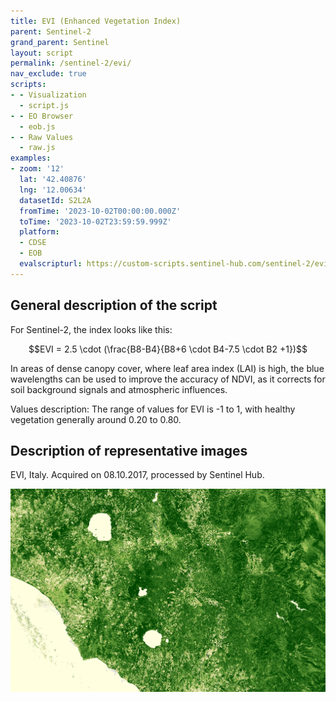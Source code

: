 ```yaml
---
title: EVI (Enhanced Vegetation Index)
parent: Sentinel-2
grand_parent: Sentinel
layout: script
permalink: /sentinel-2/evi/
nav_exclude: true
scripts:
- - Visualization
  - script.js
- - EO Browser
  - eob.js
- - Raw Values
  - raw.js
examples:
- zoom: '12'
  lat: '42.40876'
  lng: '12.00634'
  datasetId: S2L2A
  fromTime: '2023-10-02T00:00:00.000Z'
  toTime: '2023-10-02T23:59:59.999Z'
  platform:
  - CDSE
  - EOB
  evalscripturl: https://custom-scripts.sentinel-hub.com/sentinel-2/evi/eob.js
---
```

## General description of the script

For Sentinel-2, the index looks like this:

$$EVI = 2.5 \cdot (\frac{B8-B4}{B8+6 \cdot B4-7.5 \cdot B2 +1})$$ 

In areas of dense canopy cover, where leaf area index (LAI) is high, the blue wavelengths can be used to improve the accuracy of NDVI, as it corrects for soil background signals and atmospheric influences.

Values description: The range of values for EVI is -1 to 1, with healthy vegetation generally around 0.20 to 0.80.


## Description of representative images

EVI, Italy. Acquired on 08.10.2017, processed by Sentinel Hub. 

![EVI](fig/fig1.png)
